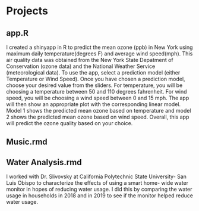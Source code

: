 # Projects

## app.R
I created a shinyapp in R to predict the mean ozone (ppb) in New York using maximum daily temperature(degrees F) and average wind speed(mph). This air quality data was obtained from the New York State Depatment of Conservation (ozone data) and the National Weather Service (meteorological data). To use the app, select a prediction model (either Temperature or Wind Speed). Once you have chosen a prediction model, choose your desired value from the sliders. For temperature, you will be choosing a temperature between 50 and 110 degrees fahrenheit. For wind speed, you will be choosing a wind speed between 0 and 15 mph. The app will then show an appropriate plot with the corresponding linear model. Model 1 shows the predicted mean ozone based on temperature and model 2 shows the predicted mean ozone based on wind speed. Overall, this app will predict the ozone quality based on your choice. 

## Music.rmd

## Water Analysis.rmd
I worked with Dr. Slivovsky at California Polytechnic State University- San Luis Obispo to characterize the effects of using a smart home- wide water monitor in hopes of reducing water usage. I did this by comparing the water usage in households in 2018 and in 2019 to see if the monitor helped reduce water usage.
